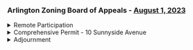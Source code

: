### Arlington Zoning Board of Appeals - [August 1, 2023](https://www.youtube.com/watch?v=VXmFjO_Fuic)

<details><summary>Remote Participation</summary> 
<details><summary>	 Pat Hamlin - 274</summary>

> This is an open meeting. Of the Arlington zoning board of appeals. Being conducted remotely consistent with an act making appropriations for the fiscal year, 2023. To provide for a whole bunch of things. Which I'm not going to read to you tonight. The public bodies may continue to hold meetings remotely without a quorum of the public body physically present. At a meeting location. So long as they provide adequate alternative access. To a remote meetings. Public bodies may meet remotely. So that the public can follow along with the deliberations of the meeting. And opportunity for public participation will be provided by us. During the public comment period. For this meeting, the Arlington zoning board of appeals has convened a video conference via the zoom application with online and telephone access. As listed on the agenda posted on the town's website. Identifying how the public may join. This meeting is being recorded and it will be broadcast by ACMI. Please be aware that attendees are participating by a variety of means. Some attendees are participating by video conference, others by computer. Audio or by telephone. Accordingly, please be aware that other folks may be able to see you. Your screen name or another identifier. Please take care not to share any personal information. Anything you broadcast may be captured by the recording. We ask that you please maintain decorum during the meeting, including displaying. And appropriate background. All supporting materials that have been provided. Members of this body are available on the meetings agenda or the town's website. Unless otherwise noted, the public is encouraged to follow along, using the posted agenda.
</details></details>
<details><summary>Comprehensive Permit - 10 Sunnyside Avenue</summary> 
<details><summary>	 Pat Hamlin - 507</summary>

> There's only one matter on our agenda tonight. A continuation of the public hearing. On the request for a comprehensive permit. So we're not going to turn to that. I'm going to be a little bit more specific about the purpose of this meeting. As I've discussed, I've usually begun these sessions by. Observing that there'll be many other sessions down the road. And you'll have lots and lots of time to. Address the various matters that come up. Now, however, we're approaching the end of the road. And tonight will be the last session that's devoted generally to developing the factual record of this case. Next. The public hearing will begin at the end of the next meeting. The board will have the opportunity to draft comprehensive permit. Although it may be necessary to resolve a few outstanding issues. Barring unforeseen circumstances, we'll close the public hearing in this case at the end of that meeting. The record will remain open for written comments until the hearing is closed. Once the hearing is closed, the board will begin to do. Deliberations phase. It cannot receive any new information from the applicant. It will not receive any written comments. It will of course, include. Discuss the deliberations with Mr. Havarty. Who has our legal advisor is the principal draftsman of the board's decision. Legally, the board is required to resent, render a decision within 40 days of the closing of the public hearing. If in fact we close on August the 15th. Our decision will be due no later than Sunday, September 24th. The board will have the opportunity to review the proposed amendments. We'll have a chance to present them to Mr. Havarty. We'll have a chance to present them to our consultant, Sean Reardon, whom we. Introduced himself earlier. Primarily on the civil aspects of the proposal. Those comments are in the record as well as the applicant submissions. Responding to them. And a number of updated plans and other documents. I've asked Mr. Reardon to provide an overview and touch on several specific comments that might benefit from discussion tonight. We'll have a chance to review the proposed amendments. Presumably as sort of the mistress of ceremonies for the team response you described before. And we'll again, focus on the matters that are important to discuss. At this hearing. And also on my understanding is that there are a number of. There's a new waiver list that has been provided. And Ms. Economy wishes to describe that to the board. As well as some additional information that. I'm not aware of at this time. So with that, I'll turn it over to you. Thank you. And with the opening presentations, the board will. The floor will be open to questions and comments by the board. After that, the usual public hearing. Followed by board comments again, and questions going into the last meeting. And then I anticipate that we'll continue. This hearing to August 15th. And with all that. Let me turn to Sean.
</details>
<details><summary>	 Sean Reardon - 1385</summary>

> Okay. The first time I've ever heard it referred to as that, but I'll do my best. So again, my name is Sean Reardon. I'm the board's consultant, review consultant on matters related to sort of the technical features of the design and traffic related matters. What we did is we reviewed all the submittals and prepared a comment letter. To the commission. And then we sent that letter to the commission. And then we sent that letter to the board. Moving forward so that they don't get lost before. This project goes to say a building permit or something like that. So what we did is we listed all our comments and, and all of those comments. We felt were addressable. Without compromising the project or creating any fundamental changes in the project. So really they're just. They're, they're, they're, they're, they're, they're just there for the purposes of the board's review. And we didn't see anything before building permit submission. So for the purposes of the board's review. We didn't see anything that. Constituted. A level of concern that would warrant. Sort of delaying any closure of the, of the. Of the public hearing if they chose to do so. But some of the, the main points were. Just to go through the. The, the, the, the, the, the, the, the, the, the, the, the, the significant concerns. And that has to do with the drain line. That's. That the project ties into and relies on for discharging its runoff. It's a little bit unclear as to. Where the drain line ends. And what it serves and how it gets. To the public way right now, the. The point of connection is a manhole that exists on an adjacent property. It's a public manhole. The applicant provided some record drawings from the. The engineering department that showed it's it's part of the town's drainage infrastructure. So what we're presuming is they have, the town has prescriptive rights for it. That. If there's no formal easement, certainly there's there's rights that are granted just by it being there for so long. So the concern is that. It does show that drain line extending to provide service to the parcel behind the development parcel. And the record information shows the drain going up the adjacent property, but there's. The survey drawing for the project doesn't show that pipe. So our concern is as a pipe that heads towards the project site. And then if it does, there's really no significant hurdle for. Diverting the pipe around their building. The project has. You know, at least five or six feet on either side of the building. So there's more than enough room to divert a drain line. If they needed to. Going on. What we, and we hit on this at the last hearing was about the. Sort of the lack of detail on sort of the construction management methodologies and. You know how they're going to deal with building such a. Not a large building, but a building that comprises most of the site. And I thought the applicants. You know, they had a lot of time and a lot of memory about what they plan to do and how they plan to handle those things. And the project is committed to doing a construction management plan as part of the building permit filing. I thought that was appropriate in one of the. The big distinctions between. This site in the prior project that. We assisted on, on mass av is. This, this road is a very, very low volume road. So certainly none of the same concerns that we have. In the previous project. The methodology described by the applicants representative seemed appropriate and don't see any reason why that wasn't those, the issues that we thought about were aren't solvable. Going on. We had some concern about. You know how the walls would be demolished and managed, given that they retain slopes on the. On the abutting parcels. The construction manager also. You know, there was a lot of discussion about whether or not to do that. That seemed appropriate. We just, in each case, we just recommended the condition and the board's decision that just. You know, holds the project to, to doing those things before. Any building permit. It gets issued. You. Emergency vehicles were something we looked at too. Again, in this case, a little bit different than 10, 10 mass or 10 25 mass. And again, low volume street it's on. So it's nothing that we saw that would sort of represent a, a sort of a prohibitive. Condition to, to the fire department. Adequately accessing the site. Also both of the. The property on all three sides. It has either parking or open area. So really easy to access from adjacent process. If they needed to. Okay. What else is going on?  We talked about. A concern for. Or at least a little bit better understanding of how. Loading and unloading would happen at the site, given that. There's really no street side parking. And no. I don't think it's unreasonable that most of that could happen in street side. I'm sure that street is, is pretty used to. People queuing in it temporarily, either to get service at the, the, the prior establishment that was here or the adjacent one. So I don't think it's unreasonable to expect that whatever. The parking lot is going to be used for parking. And then the adjacent one is going to be used for loading and unloading. And then the adjacent one is going to be used for parking. So it's not unreasonable to go downtown and look for a temporary lane closure or something like that. Which again, because of the low volumes on sun, sunny side. I don't think that would be a problem either. Okay. Just trying to go through. We talked a little bit briefly about the garage door and its placement relative to the street. So we noticed on the plan that the garage door was close to the edge of the layout line or edge of the edge of the property line, which would force that if a car had to stop at the door. It would likely it's rear end would likely be in the street. And so we thought it was appropriate to have a garage door placed relative to the street. Because of the low volumes in the road. And I think in a prior conversation, the applicant was telling us that. The door placement was in response to some prior concerns about not creating. Sort of an alcove where people could hide. So we thought it was appropriate that. You know, that, that they take the measures that they did with us. Door was closer to the street there by preventing. That from happening. We asked for some information about. Water and sewer demands. The applicant provided some of that. We haven't reviewed it all, but we anticipate it's going to be fine. There was some minor changes to sewer routing and, and drain routing that we asked, which were, I think we're cleaned up. And we're going to review that. Oh, and we also were provided some additional. Stormwater analysis. That was probably the bigger change. In our comment letter. We were struggling a bit with the, the infiltration system. That was being proposed underneath the building. Traditionally infiltration systems aren't. You know, they're they're a little bit different than what we're used to seeing. So. In this case, we looked back at some of the old historical photos that showed the site was completely paved back in 2019. So we suggested to the applicant that they consider revising their analysis to reflect that. And thereby the project would actually result in a net decrease in impervious surface. So the, the need for that whole infiltration. Infiltration system went away. And the, the drawings now reflect that. Um, I think aside from some minor comments. Related to sort of references to drawings and some elevations. Um, I think it's fair to say that this is a project that we're going to continue. And that any outstanding items can certainly be handled in a, in a condition of approval.
</details>
<details><summary>	 Pat Hamlin - 14</summary>

> Great. Thank you, Sean. This. This is your time to. Thank you. Thank you.
</details>
<details><summary>	 Mary Winstanley O'Connor - 385</summary>

> Thank you. First of all, I want to thank the zoning board for their work on this project. Um, I want to thank the city council for their support and for Mr. Redden. Mr. Hanlon's taking the time to review it with the team. And I want to thank the zoning board for their work on this project. Uh, let me say that. You have a number of submissions that Rochelle and. Uh, Nick and Jeff will go over, but I wanted to, uh, review a couple of things. Um, the first is that the development is 100% affordable and is public funds. There is no extra money for my client to do anything outside the project. The four corners of the project. This is not your typical. A 40 B where we have. 15% of the units that are affordable and the rest market rate. So that is not a possibility here. Um, The second thing is that the parking space requirement is one space per unit. Uh, under the bylaw. Uh, the waiver list, you have a revised waiver list. And that waiver list, um, primarily it was revised for two reasons. One to show that the parking space requirement is one space per unit under the bylaw. Uh, and I had had 1.5 in there. From under the old, uh, bylaw. The other thing is I did put a waiver request in there. Um, to waive the requirement for the storm. Um, And I put that in there. Um, I really don't think that it needs to be a waiver because my reading. Of the Arlington stormwater bylaw from April of 2022. Is that this project is exempt from it. And I will tell you why. Um, the bylaw requires. Uh, that. A project comply. Uh, a new development. Um, and, um, what is actually happening here is there is an increase. Substantially in previous space here. So I do not think that the bylaw, uh, the stormwater bylaw applies here. Uh, but we have put that waiver in there just in case. So I would turn this over now. Um, to Rochelle. Um, to review the submissions, the submissions address. Um, the commission's comments in the peer review, as well as the board's questions. Over the past couple of years. Rochelle.
</details>
<details><summary>	 Rochelle - 327</summary>

> Thank you, Mary. Um, I was specifically going to address a couple of. Questions that had come up. Um, pre prior about shadow study and. Um, height Delta. Shall I start there? Or should we continue to address? Um, Whatever you think. best. Go right ahead. All right. I'll share screen. With regard to the question of tabulating data over the year for the shadow, the solar exposure on 243 Michael Street, we had done analysis. So what you're seeing here is the existing condition. And in the graph over on the right, you'll see on the x-axis are the months. And on the y-axis is monthly incident solar radiation yielding 1490 kilowatt hours per square meter year. And then with the proposed development, you'll see that number decreased to 1486, which represents overall change of less than .003%. And there's a bit of a further breakdown if that helps over to the right. Just addressing around the months because the area of concern was the solstice. So we're looking from November to January. And we're really not seeing there's really no effect on the other months. So that's the description of existing to new. We had a question on the delta between the building that is being proposed and 27 Broadway. With 27 Broadway, we'd like to note that the height is estimated based on observation. We're estimating approximately 18.8. And then lastly, there was a question about the single egress from the second floor. Let show this again. The second floor roof deck, there's a single egress out to the community room. We just want to point out that during our presentation to town officials, we had not received any, you know, contrary feedback to that proposal. And in reviewing the code, it's compliant. We did on recommendation of the board reach out to ISD to get a confirmation. We're still awaiting a response. We haven't heard back yet. But we have initiated that discussion.
</details>
<details><summary>	 Pat Hamlin - 23</summary>

> Anything else, Rochelle? I think that will be it from you, Teal. I'm going to invite Jeffrey to speak about the site issues.
</details>
<details><summary>	 Jeffrey Pilot - 302</summary>

> Okay. Sure. Jeffrey Pilot, Sammy Otis, consultants for the civil engineer on the project. Sean covered the main comments that we've been working with him over the past week or so. Over the past week or so. We've done a site. We've had Matt from our team do a site observation on the sewer appears that is a eight inch and not a six inch main out in the street. And it's flowing at about one third. Our calculations show that it's about 2% of the flow that's going in there. So we should be good on capacity. The MEP provided the the water and sewer calcs from the site. Let's see what other major items. The drainage system, we've removed the infiltration system. Change that mini dry well to a solid cover regraded that those both those fighting areas so there's no ponding issues, potential ponding issues and the within the garage. And then, just like Mary said, you know, we've gone through the bylaw, and it due to the decrease in impervious area, it does not appear that we trigger the stormwater permit. However, we've included the waiver request, just in case of if the town engineer was requesting it. That's included with the package. There's photos and videos of both that catch basin and the sewer manhole as part of the package. The catch basin does show all three connections as the two on the survey and then the one that wraps around the rear of the building. And the, the sewer shows that trough, and the flow going through it on a weekend. Assuming that's a, that's a good time to capture that. I think that captures everything from the peer review letter. Anything else that Sean can think of, willing to answer any questions at the moment.
</details>
<details><summary>	 Sean Reardon - 247</summary>

> Mr. Chair, if I could ask a couple quick questions. Mr. Reardon. So thanks Jeff, I appreciate that work. Now, the one third vote, I didn't see all of the documentation you referenced yet, I looked through most of the stuff, but what time of day was that? Do you recall? I'd have to ask Matt, he's on the call. All right. And then was there any visual evidence of surcharge in that structure at all? Not from the photos, no. Okay. And then the drain line that you referenced, you said so, you did find a third pipe in there heading up the, that side lot? Correct. We have the 10 inch PVC that's heading towards our site that we're proposing to connect into. And then we have the 10 inch that wraps around the rear of the property, which appears to connect to what a butters garage, which is another 10 inch. And then we have the that's leaving the system and then ultimately discharging to a bank out on Sunnyside Avenue. Okay. So that addresses my biggest concern, which was, is that drain line that's extending onto your property serving anybody else?  And based on what you just said, I doubt it is. So that's good. Thank you. I did verify from the timing, the timestamp on the photographs, but I believe I was there about between 4 and 5 PM on Sunday when I popped the two manhole covers off. Thank you.
</details>
<details><summary>	 Pat Hamlin - 48</summary>

> Thanks, Matt. Sean, do you have anything else? Nope. So Connor, is there anything else that you want your team to cover? Not at this point. Great. So it's time for board comments. Is there anybody on the board? Any questions or comments on what you've just heard?
</details>
<details><summary>	 Mr. Dupont - 128</summary>

> Mr. Chairman, Mr. DuPont. So as I was looking through this response this afternoon, I noted that at least in one place, there was a reference to the layout of the parking spaces. And I believe Mr. Reardon had suggested spaces being redesigned. And I just wanted to understand a little bit better about what that entails. And is that just something where there can just be some agreement later on down the line and those things are easily tended to? Or is that something that is a major concern now? I know it wasn't raised when Mr. Reardon just went through his summary. But I just want to know, are those references to parking spaces something that are sort of easily handled in a matter of course?
</details>
<details><summary>	 ? - 110</summary>

> I think that's an accurate way to put it. And we actually suggested a means to doing so. And just to help understand, there's like two or three spaces in the garage that lack the sort of ideal access to them. So our solution or a suggested consideration is to just mark that as compact spaces. So the shortcomings of the layout are only really a problem for larger vehicles. If you designate them as compact spaces, I think they probably work just fine. There are other potential solutions. They could reduce striping or make a few changes, none of which is sort of going to reverberate through the development.
</details>
<details><summary>	 Mr. Dupont - 54</summary>

> Okay, thanks. That's what it sounded like. I just wanted to double check. Correct. So Mr. Reardon, if we had to write a condition or in some other way make sure that this is paid attention to at the building permit stage, what would that condition say? I'm actually surprised they didn't recommend one.
</details>
<details><summary>	 ? - 15</summary>

> I don't know if you could just give me a minute to think about that.
</details>
<details><summary>	 Mr. Dupont - 154</summary>

> Okay, we'll come back to it. We'll come back. I think it's as simple as saying you could make them designate them as compact spaces or otherwise redesign them. Because there are opportunities, whether it's with the layout of the handicap spaces or there are. And if, for example, during the course of design their structure layout changes, we would expect the garage layout to change a little bit during the course of design. I think as long as we specify how many spaces are required and maybe give them a little bit of leeway or otherwise direct them to use compact spaces for spaces that don't meet the standard dimensions in the town, we could address that. So Mr. O'Connor, I'm not quite sure who to ask what you've been thinking about that, whether that's you, Jeffrey, or whether Rochelle. I think that that's you, Teal. Nick, do you want to address that?
</details>
<details><summary>	 Nick - 117</summary>

> Sure. I mean, I don't think there's honestly much more to say beyond what Sean has already articulated, which is that we'll continue to refine the parking plan. It's absolutely sort of part and parcel of continuing to develop the design and we can easily make a compact space adjustment or we'll continue to be shifting columns around as we coordinate with our structural engineer, that sort of thing. So providing a little bit of a hammerhead at the end of the drive aisle there to facilitate back out for those end spaces is really not an issue, but I think we're probably flexible on language for a condition that would make sure that that takes place.
</details>
<details><summary>	 Pat Hamlin - 17</summary>

> Mr. Devont, anything else? No, thank you. Does anyone else have any questions or comments on this?
</details>
<details><summary>	 Mr. Riccardelli - 103</summary>

> Mr. Chair. I'd just like to ask a question about the stormwater management system. So I understand sounds like it's not required to have the infiltration system, which is certainly a benefit for the project in terms of not having to install that, but I just wanted to ask Mr. Reardon or the applicant, has there been any study done to make sure that without that infiltration system, the stormwater system can handle the 100-year or what we're obviously finding is that those 100-year floods happen more than every 100 years, so the capacity of storms that we're more used to seeing now?
</details>
<details><summary>	 Mr. Reardon - 231</summary>

> Yeah, I think the best way to address that is to say that the project's going to result in a net reduction of runoff from the site. So regardless of what the outcomes are, regardless of what the analysis is, it's always going to be less than what the site currently sees. Another important factor is the site is currently an at-grade lot with an industrial use. It's going to be switched to almost a completely covered roof. So from a water quality standpoint, the quality of runoff coming off the site is going to go up astronomically. So you're going to go from a relatively sediment-laden, potentially pollutant-laden runoff to something that's principally clean and basically doesn't even touch the ground. So just a significant net benefit in both cases. And we've confirmed with our calculations that the system is not going to surcharge above any of the rims on the 100-year storm and that we do have a reduced peak flow for the 100-year in the post-condition. And if I can add one other minor detail, so this is what's nice is we're right near A.Y. Brook. So the run of storm drain is pretty short until it gets to an outfall. So it's only a few hundred feet and a couple sections of catch basin. So wouldn't expect it to be any sort of complication or collateral damage.
</details>
<details><summary>	 Pat Hamlin - 12</summary>

> Great, thank you so much. Anybody else? Mr. Chair?  Mr. Kline?
</details>
<details><summary>	 Mr. Klein - 116</summary>

> First, I wanted to thank the applicant for the additional information on the solar studies and for pursuing the egress question with Inspectional Services. I do appreciate you looking into those matters. I did have a couple questions on the waiver request. So one of them is in regards to the size of the parking spaces and it's a request to permit more than 20 percent of spaces to be sized for compact cars. And I'm wondering, is the applicant going to provide an upper bound for that or is the request to leave that open-ended? I think at this point to leave that open-ended. So that potentially 100 percent of the spaces could be compact?
</details>
<details><summary>	 ? - 192</summary>

> No, we would not be doing that, I can say that. But at this point, I don't know, Nick, are you prepared to make a suggestion of the division between compact and regular size spaces? Not specifically. I mean, I think to maybe, you know, to speak to the point that we were just discussing a minute ago, you know, we have to have ongoing, you know, design coordination conversations with our engineers about structural layout, building layout, you know, accessibility clearances, all those types of things. And, you know, having a little bit of flexibility in the parking plan is one of the ways that we're going to be able to meet all of those underlying requirements as the design progresses on a very tight site. So I feel like it might be a little bit premature for me to throw a number right out there. I agree with Mary, I don't think the plan is to do 100 percent compact spaces. We want to provide, you know, as functional a parking area as possible. But I don't think I'm prepared to throw out a specific number right off the cuff.
</details>
<details><summary>	 Mr. Klein - 90</summary>

> Because I have a similar question for the following one, which is about the dry vial width and the reduction and the request is just for a reduction in the dry vial size. And again, it doesn't have a bound. I'm just a little leery about, you know, issuing a comprehensive permit where those are, you know, very open questions as to what the bounds of those are. If you could make a proposal in two weeks at the meeting on the 15th, I think that would be helpful. Sure.
</details>
<details><summary>	 Pat Hamlin - 6</summary>

> Thank you. Mr. Klein, anything else?
</details>
<details><summary>	 Mr. Klein - 104</summary>

> So just anywhere else, like there's another one about parking lot setbacks, landscaping and screening. Obviously the parking is all within the building. So I don't think that that's really a major issue. And then the fees and charges, I don't know, we haven't really discussed that question yet. I don't recall what the board had done specifically last time we had done a project that had come to us from the housing corporation. So I think we should discuss that question at some point, but it does not need to be now. Ms. O'Connor, can you find out what happened in previous occasions?
</details>
<details><summary>	 Mary O'Connor - 19</summary>

> I can look at the one in Downing Square and Broadway and see. So that would be very helpful.
</details>
<details><summary>	 Pat Hamlin - 14</summary>

> Klein? I'm all set. Is there anybody else who wishes to, has any questions?
</details>
<details><summary>	 Mr. Dupont - 124</summary>

> Mr. Chairman. Mr. DuPont. So this is another question for Sean, and I think it's probably a quick answer, but I know that in number four, there was a site prep and erosion control, and there was the question raised about when retaining walls were removed next to budding properties. And the response was that there would be a detail in the construction management plan to address that. And I just wanted to know, because I'm not familiar with it, is that, again, something that's sort of technologically fairly standard to address, where if you're going to take something out that's holding back earth, that you have something that can easily be put in temporarily until the permanent structures for retaining are in place?
</details>
<details><summary>	 Mary O'Connnor - 102</summary>

> The easy is probably subject to interpretation, but there are methods. But in this case, and I think the applicant addressed at the last hearing, is they anticipate having a conversation with each of their butters. Because frankly, I don't see a way where they're going to be able to remove those walls without at least a short-term sort of occupation of the abutting parcel. But I think the response that they gave that the solution has to be worked out in sort of coordination with the abutters, and they plan to do so, was exactly what I had hoped to hear.
</details>
<details><summary>	 Mr. Dupont - 70</summary>

> And I guess the follow-up to that is that, and how does that get monitored then? Is that part of the construction management plan, where reference will be made to the fact that conversations have been made, have been had, and that agreements have been reached with regard to how that happens? I guess it just seems like one of those details that's a little bit squishing at the moment.
</details>
<details><summary>	 Mary O'Connnor - 200</summary>

> Yeah, I would think that it's something that each of the landowners needs to work out independent of the board, that the board doesn't even necessarily need to play a role in that. can speak to that but you know typically we would we would leave that up to the the landowner to work out and you know the the more cooperation they get from their landowner the easier the effort's going to be so you know if they get no cooperation from the landowner then they might have to drive piles or something like that. The the real distinction is is there are solutions that can work for a very short period of time while they're constructing the new wall that that would suffice but wouldn't suit a long-term application so I think there are a lot of ways to skin that cat. Certainly the easiest way would be to get some cooperation from the landowner, do some temporary grading, construct whatever wall system the building is proposing and then replace the grade. So I don't think this is going to be a sort of a heavy lift but it depends on the level of cooperation they can get.
</details>
<details><summary>	 Pat Hamlin - 670</summary>

> Okay thanks. Thank you. Is there anything else? All right well as it happens I had a whole bunch of questions to ask and my colleagues have asked all of them and so I'm going to pass. So it's time to open the public hearing. I appreciate the presentations from both Mr. Reardon and from the applicant. Tonight's hearing will be open to public comment and I wanted to review some of the ground rules that I can recognize so many names here that you've all heard before. Public questions and comment will only be taken as it relates to the matter at hand and should be directed to the board for the purpose of informing our decision. Due to previously demonstrated interest in this project and to provide an orderly float at the meeting the chair strongly encourages individual public speakers to limit their comments and use their time provided to comment related solely to the topics that are discussed at this hearing. I will say that I'll be pretty tolerant about that because this is your last chance on a lot of issues and so it may very well be that there are some things that have come up at other times that you wish to say something more about. We will remember and we'll review a transcript of what you said before but it's not going to be quite as strict a focus on Mr. Reardon's report and the other things that we've discussed as we might otherwise do if we were having lots more meetings. The chair will first ask members of the public who have previously identified themselves by logging in through Zoom who wish to speak to digitally raise their hand using the raise hand button in the participants tab in the Zoom application. You'll be called upon by the meeting host. You may unmute yourself. You'll be asked to give your name and address for the record and you will be given up to five minutes for your questions and comments. All questions are to be addressed through the chair. Remember to speak clearly concisely and in a way that helps generate an accurate record of the meeting. Those calling in by phone please dial star nine to indicate that you'd like to speak and when you called on you may unmute your line. Please identify yourself by name and address for the record and from there on follow the same rules I just said for people who are using their computer. Once all questions and comments have been addressed or we've reached let's see the hour let's say of 9 15 the public comment period for this evening's hearing will be closed. As noted previously there are multiple hearings scheduled for this project but not so many now and each hearing will have an opportunity for public comment. The next hearing will be focused a lot on the kinds of questions we've been hearing before about what would be in a condition. I should stress that the fact that we talk about that doesn't necessarily say that the board will adopt any of these conditions or not make it up themselves when they get into the deliberation section nor does it necessarily mean that we'll grant the comprehensive permit. This is a way of working it all free and of whatever errors we can and trying to come up with the best conditioned resolution of the of the case that we can. The board and applicant and staff will do our best to show the documents being discussed and if you'd like a specific document to be displayed during your comment please ask us to do so and we'll do our best to accommodate your request. Now that really means Miss Raulston would do her best because my best would be totally unavailing but she's really good at that. So with all that the public comment period is open. Is there anyone who wishes to address the application?  Ms. Chaplin welcome.
</details>
<details><summary>	 Monique Chaplin - 92</summary>

> Thank you Mr. Chairman. Monique Chaplin 35 Michael Street. First I just want to thank folks for doing the deeper dive of the shade study. That was very reassuring. I'm primarily speaking to just make sure that the zoning board and the housing corporation received the email sent by the concerned abutters of Michael Street. We sent that yesterday and hard copy letters will be arriving via U.S. Post in the next couple of days outlining our concerns and a few suggestions that we had that we hope you'll consider. Thank you.
</details>
<details><summary>	 Pat Hamlin - 92</summary>

> Thank you Ms. Chaplin. I actually haven't seen that yet so I will be certainly on the lookout for it and I'm sure that the applicant will be as well and we can take up those matters when we get back together. Is there anybody else who wishes to address the application? Mr. Allmond. No well actually I'm sorry. If you waited Mr. Allmond you were sort of beaten out a little bit by Mr. or Ms. someone whose phone number ends in 644 so let me try calling on that person.
</details>
<details><summary>	 Steve Moore - 154</summary>

> Yes thank you Mr. Chair. Steve Moore Piedmont Street. I've had to join you by phone tonight as opposed to video and my question is just a touch back to a question that I asked at a number of hearings ago or maybe it was even the last one about has there been any thoughts that the applicant has relative to providing irrigation to the public street shade trees that are going to lie in the sidewalk on sunny side there in front of the village? Oh I can answer that. We will not be doing that. There is no funds in this project to do that to provide irrigation at all. And I'll add that but we're obviously committed to keeping all the trees alive so we'll find methods that work within our budget. So the stress is just on the irrigation part. Watering the trees is something that you have to do?
</details>
<details><summary>	 Pat Hamlin - 87</summary>

> Yes. Well our own irrigation on our property gets the street trees. Maybe I've spoken out of line if that's our obligation or not. If the city if the town would normally be supporting that. The town actually regrets for all residential property owners the town requests that the street trees the ones that are in front of that are on the right away in front are watered at least and maintained that way by residents. It's a standard sort of thing. Is that true Mr. Moore?
</details>
<details><summary>	 Steve Moore - 281</summary>

> Yes yes thank you Mr. Chair. That's exactly right and for public street trees the town provides what's called gator bags around the trunks of trees that it makes watering pretty simple in terms of just providing water into the bag once a week. So I'm hoping there'd be some commitment to that because I think the growth of trees in this area will greatly enhance the building and I know that they're adding a bunch of their own plantings which is great but the street trees will help I don't know modify soften the transition between the building and the street on what amounts to is a pretty tight piece of property there in terms of the street width. So I would encourage that watering plant to be included in terms of the street trees. I am pointing out though that when we make installs around town now we are suggesting irrigation lines. Now I understand that as was clearly said there's no funds in the budget for that but helping with the watering would be good. My second question is just kind of a point of information. It's not really a question. I joined this meeting late and I apologize since you've already spoken to this because when I came in you were talking about the storm water and mitigation plan and such and some changes which have made I believe to deal with parking spaces under the building. Could the applicant quickly refresh my memory as to what's going to be done with the storm water from the roof and such? Is it going to be put into a dry well sort of arrangement or something else? Jeff?
</details>
<details><summary>	 Jeff - 339</summary>

> Sure it's going to be conveyed from the site. First it's going to be pre-treated before it gets to a dry well and then it discharges to the abutting drainage system that's the municipal system. The storm water? Correct. It's roof water so it's considered clean. Therefore and also that we don't trigger the storm water permit and we do have a reduction in purpose area and a reduction in peak overall peak flow and therefore it's just going to connect into the municipal drainage system. Okay and Mr. Chair the drainage system is designed and I think Mr. Rigodelli asked this question already just it's designed to deal with the maximum flow of the 100-year storm and for the 100-year storm and with the LWIPA close by was NOAA the latest NOAA data used or the old storm totals? It's based on a 24-hour storm event. I believe it's 5-7. I know there's some newer storm data that is now being used for developments around town which developers are utilizing which basically is our higher inflow. You know what rain data was used for this project? I'll have to check with my office but I believe it's the latest. It's actually in the initial submission when it begins to discuss it's the NOAA something or other either plus or plus plus I think the intention is to meet was to meet what is currently being requested of the conservation commission even though they are not actually involved in this project. But there was some question in my mind about whether it had enough pluses so but if the applicant can look at that and just make sure what it is if I can easily offline to look up and find out how many pluses there's supposed to be I can look at the the last 40b that we did when this issue came up and I've conveniently forgot then just the way I'm forgetting now. Okay thank you Mr. Chair that's helpful. We'll take a look. Thank you.
</details>
<details><summary>	 Pat Hamlin - 81</summary>

> So there was Mr. Moore his hand will come down in a second. I'm trying to find the person who wished to speak before. Is there anyone on the line who wants to address this application? All right seeing not going once going twice the public hearing is closed. These is there anything further that anyone on the board wants to raise or anybody or the applicant if there's something that has come up that causes you some concern? Mr. Hammond
</details>
<details><summary>	 Mr. Hammond - 93</summary>

> I just wanted to answer Mr. Klein's question about the drive by a width just to cross that off the list for next time. As I understand that the zoning requirement is for 24 feet as drawn we have a little bit less than 23 feet and I think we would request a waiver for 22 feet at the minimum and that aligns with other municipal zoning codes in the greater Boston area for interior structured parking. We found that to be a functional width in this application. I appreciate that thank you.
</details>
<details><summary>	 Mr. Riccardelli - 73</summary>

> All right Mr. Chair may I ask one follow-up question? Yes Mr. Riccardelli. Just speaking about the parking and you know I think this is new so I just wanted to ask but I think that recently there's been guidance for electric parking charging stations to have accessibility requirements which are ADA not 521 CMR. So just wondering if the applicant is planning to include those with whatever charge spaces are being provided?
</details>
<details><summary>	 Mary? - 149</summary>

> Are you saying that you think that there are accessibility requirements in excess of what's called for in MAAB? That's right yeah so you know previously we would provide accessible parking spaces and then electric charging spaces and they wouldn't overlap because it would be restrictive. So if someone needed an accessible space and also a charging station they wouldn't have an option. So we did I don't know if you recall but we did submit an earlier plan at one of the previous hearings showing our intended locations for the EV charging stations some of which do serve those accessible spaces in the lower leg of the parking. So that's absolutely our intention to balance you know the number of EV charging spaces that we have with the number of accessible spaces that we have and make sure that there's you know equitable service being provided to everyone.
</details>
<details><summary>	 Pat Hamlin - 761</summary>

> Excellent okay thank you. Was there anything else? All right seeing none I'd like to before closing and all enjoying the rest of our evening I'd like to talk a bit about deliberation dates and these are not actually these are not actually going to this is sort of an administrative. Actually let's do this the other way around because the applicant doesn't is not going to be here for a deliberation if we can't they take any more input from the applicant and so the question about figuring out the right dates for it are not really matters that they and their team need to need to stand by and discuss it unless they they would like to because we're such charming people. So at this point the chair at this point the chair will entertain a motion to consider the hearing to continue this hearing to a date certain of April not April August 15 2023 at 7 30 p.m or as soon thereafter as the matter may be heard. So moved Mr. Chair. Moved by Mr. Klein is is it a second? Second. Seconded by Mr. DuPont to a roll call Mr. Klein. Mr. Klein. Aye. Mr. DuPont. Aye. Mr. Ricardelli. Aye. Mr. Holy. Aye. Ms. Hoffman. Aye. Mr. LeBlanc. Aye. Okay so this this case has continued until then and I look forward to to seeing you all again in what what I'm hoping is is our our our last last fling and so those of you who would like to stay on the line can but I'm especially interested in holding on to Mr. Haverdy and the members of the board. The we have to be finished as I said earlier by the 24th and as a practical matter we're not going to want to go up to I mean that's a Sunday so that really means the 21st which is a Thursday or maybe the 19th which is the which which is a Tuesday. The 12th we've reserved as one day for the as one day for the deliberation and I would like to propose to you if you're able to do it meeting the day after Labor Day on the 5th. That puts us in a situation where I'm hoping that we can maybe can get done in one day but but especially in two and if anything really comes up it still gives us plenty of time to get our act together have maybe as we did last time one hour fixing up the whatever happens at the end where where it takes some extra time to do that whereas starting on the 12th and then going for the 19th or maybe invading going to a Thursday runs the risk that we have to scramble at the end which I I think we we'd like to avoid. So I wanted to see if a schedule of the meeting on the 5th with the thought that we carry over to the 12th if necessary whether that whether that is possible for you all. Mr. Haverty I mean I'm free both the 5th and the 12th. Great. Members of the board? Those both work for me. Me too. Me as well. Ms. Hoffman that work for you? Yes. All right so let's Ms. Raulston if we can schedule those and do whatever we need to do to get the word out and on to the website and so forth that's that's where we'll go. Chaplain the hearing's over but but this is all a friendly gathering right now so if you'd like to chat please do. Thank you. I just had a quick question whether these upcoming meetings are ones that the public are also invited to. Oh yes the public is always invited but you'll be silent partners at the ones in September. As I said earlier we can't take any additional input from anybody. We can't even turn to the applicant on something and say is that acceptable to you. We all it all has to be based on the hearings what we've done so far and what we do on on the 15th but these are all public meetings so but they will be public meetings without public comment. Including the 15th? No no the 15th I was just talking about the ones in September. The 15th is still the hearing is going and that'll be treated in exactly the same way that the meeting today. and all the other ones that you've participated in. Great, thank you so much. You're welcome.
</details></details>
<details><summary>Adjournment</summary> 
<details><summary>	 Pat Hamlin - 240</summary>

> All right, I guess we're now at the point where if there's not, is there anything else that anyone wishes to bring up before we do an adjournment? So, Mr. Chairman, I think it would be helpful if I can get you a draft decision by the 8th, so we have it a week in advance of the next hearing. Yes. So that will be my goal. That would be great. That would be great. And we'll all do our homework and make sure that we're all loaded, not loaded for beer. That's not a good metaphor for that particular thing. For the applicant may wanna be loaded for beer, but not us. All right, is there anything else? If not, chair will entertain a motion to adjourn. So moved, Mr. Chair. Second. Mr., moved by Mr. Klein, seconded, I think, Mr. Dupont. Yes. So we'll do the roll call. Mr. Klein? Aye. Mr. Dupont? Aye. Mr. Riccardelli? Aye. Mr. Holy?  Mr. Holy is at least making motions that suggest an aye. Aye, can you hear me now? Yes. Yes, now I can. Ms. Hoffman? Aye. Mr. LeBlanc?  Aye. And we're all adjourned. Thank you very much for coming, and I look forward to seeing you in a couple of weeks. And Mr. Reardon, particularly, thank you to you. Good night, everybody. Good night, everyone. Good night. Take care, everyone, thank you. Bye-bye. Good night. Bye. Good night.
</details></details>